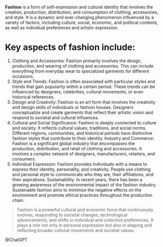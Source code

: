 
**Fashion** is a form of self-expression and cultural identity that involves the creation, production, distribution, and consumption of clothing, accessories, and style. It is a dynamic and ever-changing phenomenon influenced by a variety of factors, including culture, social, economic, and political contexts, as well as individual preferences and artistic expression.

# Key aspects of fashion include:

1. Clothing and Accessories: Fashion primarily involves the design, production, and wearing of clothing and accessories. This can include everything from everyday wear to specialized garments for different occasions.
2. Style and Trends: Fashion is often associated with particular styles and trends that gain popularity within a certain period. These trends can be influenced by designers, celebrities, cultural movements, or even historical references.
3. Design and Creativity: Fashion is an art form that involves the creativity and design skills of individuals or fashion houses. Designers conceptualize and create garments that reflect their artistic vision and respond to societal and cultural influences.
4. Cultural and Social Significance: Fashion is deeply connected to culture and society. It reflects cultural values, traditions, and social norms. Different regions, communities, and historical periods have distinctive fashion styles that contribute to their identity.
Industry and Commerce: Fashion is a significant global industry that encompasses the production, distribution, and retail of clothing and accessories. It involves a complex network of designers, manufacturers, retailers, and consumers.
5. Individual Expression: Fashion provides individuals with a means to express their identity, personality, and creativity. People use clothing and personal style to communicate who they are, their affiliations, and their aspirations.
Sustainability: In recent years, there has been a growing awareness of the environmental impact of the fashion industry. Sustainable fashion aims to minimize the negative effects on the environment and promote ethical practices throughout the production chain.

> Fashion is a powerful cultural and economic force that continuously evolves, responding to societal changes, technological advancements, and shifts in individual and collective preferences. It plays a role not only in personal expression but also in shaping and reflecting broader cultural movements and societal values.

@ChatGPT